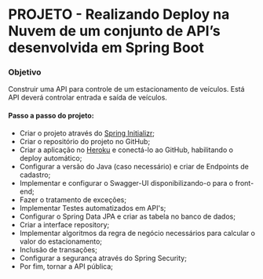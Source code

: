 # PROJETO - Realizando Deploy na Nuvem de um conjunto de API’s desenvolvida em Spring Boot

### Objetivo
Construir uma API para controle de um estacionamento de veículos. Está API deverá controlar entrada e saída de veículos.

#### Passo a passo do projeto:
- Criar o projeto através do [Spring Initializr](https://start.spring.io/);
- Criar o repositório do projeto no GitHub;
- Criar a aplicação no [Heroku](https://www.heroku.com/) e conectá-lo ao GitHub, habilitando o deploy automático;
- Configurar a versão do Java (caso necessário) e criar de Endpoints de cadastro;
- Implementar e configurar o Swagger-UI disponibilizando-o para o front-end;
- Fazer o tratamento de exceções;
- Implementar Testes automatizados em API's;
- Configurar o Spring Data JPA e criar as tabela no banco de dados;
- Criar a interface repository;
- Implementar algoritmos da regra de negócio necessários para calcular o valor do estacionamento;
- Inclusão de transações;
- Configurar a segurança através do Spring Security;
- Por fim, tornar a API pública;